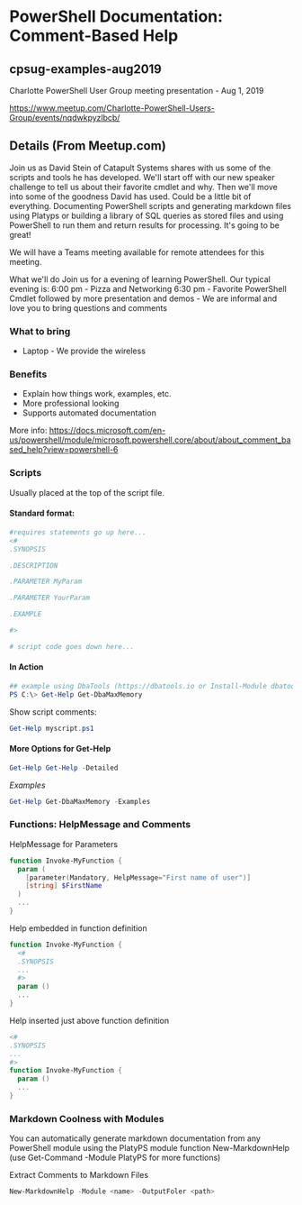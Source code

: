 # PowerShell Documentation: Comment-Based Help

## cpsug-examples-aug2019

Charlotte PowerShell User Group meeting presentation - Aug 1, 2019 

https://www.meetup.com/Charlotte-PowerShell-Users-Group/events/nqdwkpyzlbcb/

## Details (From Meetup.com)

Join us as David Stein of Catapult Systems shares with us some of the scripts and tools he has developed. We'll start off with our new speaker challenge to tell us about their favorite cmdlet and why. Then we'll move into some of the goodness David has used. Could be a little bit of everything. Documenting PowerShell scripts and generating markdown files using Platyps or building a library of SQL queries as stored files and using PowerShell to run them and return results for processing. It's going to be great!

We will have a Teams meeting available for remote attendees for this meeting.

What we'll do
Join us for a evening of learning PowerShell. Our typical evening is:
6:00 pm - Pizza and Networking
6:30 pm - Favorite PowerShell Cmdlet followed by more presentation and demos - We are informal and love you to bring questions and comments

### What to bring

* Laptop - We provide the wireless

### Benefits

* Explain how things work, examples, etc.
* More professional looking
* Supports automated documentation

More info: https://docs.microsoft.com/en-us/powershell/module/microsoft.powershell.core/about/about_comment_based_help?view=powershell-6

### Scripts

Usually placed at the top of the script file.

#### Standard format: 

```powershell
#requires statements go up here...
<#
.SYNOPSIS

.DESCRIPTION

.PARAMETER MyParam

.PARAMETER YourParam

.EXAMPLE

#>

# script code goes down here...
```

#### In Action

```powershell
## example using DbaTools (https://dbatools.io or Install-Module dbatools)
PS C:\> Get-Help Get-DbaMaxMemory
```
Show script comments:

```powershell
Get-Help myscript.ps1
```

#### More Options for Get-Help

```powershell
Get-Help Get-Help -Detailed
```

_Examples_

```powershell
Get-Help Get-DbaMaxMemory -Examples
```

### Functions: HelpMessage and Comments

HelpMessage for Parameters

```powershell
function Invoke-MyFunction {
  param (
    [parameter(Mandatory, HelpMessage="First name of user")]
    [string] $FirstName
  )
  ...
}
```

Help embedded in function definition

```powershell
function Invoke-MyFunction {
  <#
  .SYNOPSIS
  ...
  #>
  param ()
  ...
}
```

Help inserted just above function definition

```powershell
<#
.SYNOPSIS
...
#>
function Invoke-MyFunction {
  param ()
  ...
}
```

### Markdown Coolness with Modules

You can automatically generate markdown documentation from any PowerShell module using the PlatyPS module function New-MarkdownHelp (use Get-Command -Module PlatyPS for more functions)

Extract Comments to Markdown Files

```powershell
New-MarkdownHelp -Module <name> -OutputFoler <path>
```
